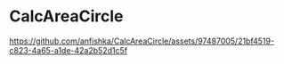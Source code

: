 # CalcAreaCircle

https://github.com/anfishka/CalcAreaCircle/assets/97487005/21bf4519-c823-4a65-a1de-42a2b52d1c5f

